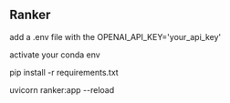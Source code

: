 
## Ranker

add a .env file with the OPENAI_API_KEY='your_api_key'

activate your conda env

pip install -r requirements.txt

uvicorn ranker:app --reload
